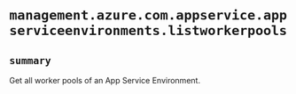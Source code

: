 # `management.azure.com.appservice.appserviceenvironments.listworkerpools`

## `summary`
Get all worker pools of an App Service Environment.


